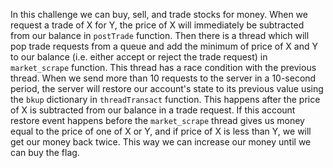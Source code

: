 In this challenge we can buy, sell, and trade stocks for money. When we request a
trade of X for Y, the price of X will immediately be subtracted from our balance in
`postTrade` function.
Then there is a thread which will pop trade requests from a queue and add the minimum of price of
X and Y to our balance (i.e. either accept or reject the trade request) in `market_scrape` function. This thread has
a race condition with the previous thread. When we send more than 10 requests to the server in a 10-second period,
the server will restore our account's state to its previous value using the `bkup` dictionary in `threadTransact` function.
This happens after the price of X is subtracted from our balance in a trade request. If this account restore event
happens before the `market_scrape` thread gives us money equal to the price of one of X or Y, and if price of X is less than Y, we will
get our money back twice. This way we can increase our money until we can buy the flag.
